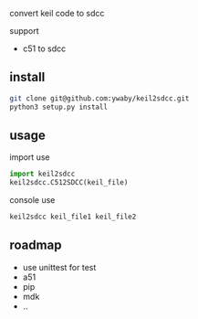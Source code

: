 convert keil code to sdcc

support
- c51 to sdcc

## install
```sh
git clone git@github.com:ywaby/keil2sdcc.git
python3 setup.py install
```

## usage
import use
```python
import keil2sdcc
keil2sdcc.C512SDCC(keil_file)
```

console use
```sh
keil2sdcc keil_file1 keil_file2
```


## roadmap
- use unittest for test
- a51
- pip
- mdk
- ..